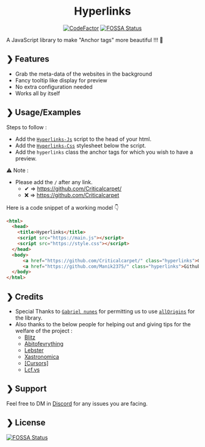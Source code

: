 <h1 align="center">Hyperlinks</h1>  
<div align="center">  
  
[![CodeFactor](https://www.codefactor.io/repository/github/criticalcarpet/hyperlinks/badge)](https://www.codefactor.io/repository/github/criticalcarpet/hyperlinks)
[![FOSSA Status](https://app.fossa.com/api/projects/git%2Bgithub.com%2FCriticalcarpet%2FHyperlinks.svg?type=shield)](https://app.fossa.com/projects/git%2Bgithub.com%2FCriticalcarpet%2FHyperlinks?ref=badge_shield)
</div>  

A JavaScript library to make "Anchor tags" more beautiful !!! 💖


## ❯ Features

- Grab the meta-data of the websites in the background
- Fancy tooltip like display for preview
- No extra configuration needed
- Works all by itself



## ❯ Usage/Examples

Steps to follow : 

- Add the [`Hyperlinks-Js`](https://google.com/) script to the head of your html.
- Add the [`Hyperlinks-Css`](https://google.com/) stylesheet below the script.
- Add the `hyperlinks` class the anchor tags for which you wish to have a preview.

⚠ Note : 
* Please add the `/` after any link.
  * ✔  => https://github.com/Criticalcarpet/  
  * ❌ => https://github.com/Criticalcarpet  

  
Here is a code snippet of a working model 👇

```html
<html>
  <head>
    <title>Hyperlinks</title>
    <script src="https://main.js"></script>
    <script src="https://style.css"></script>
  </head>
  <body>
      <a href="https://github.com/Criticalcarpet/" class="hyperlinks">Github</a>
      <a href="https://github.com/Manik2375/" class="hyperlinks">Github-2</a>
  </body>
</html>
```


## ❯ Credits 

- Special Thanks to [`Gabriel nunes`](https://github.com/gnuns) for permitting us to use [`allOrigins`](https://github.com/gnuns/allOrigins) for the library.  
- Also thanks to the below people for helping out and giving tips for the welfare of the project :
  - [Blitz](https://discord.com/app/@me/781928349915545640)
  - [Abitofevrything](https://github.com/abitofevrything)
  - [Lebster](https://github.com/LebsterFace)
  - [Xastronomica](https://github.com/xastronomica)
  - [[Cursors]](https://github.com/cursorsdottsx)
  - [Lcf.vs](https://github.com/Lcfvs)

## ❯ Support

Feel free to DM in [Discord](https://discord.com/channels/@me/436043273069658112) for any issues you are facing.

## ❯ License

[![FOSSA Status](https://app.fossa.com/api/projects/git%2Bgithub.com%2FCriticalcarpet%2FHyperlinks.svg?type=large)](https://app.fossa.com/projects/git%2Bgithub.com%2FCriticalcarpet%2FHyperlinks?ref=badge_large)

